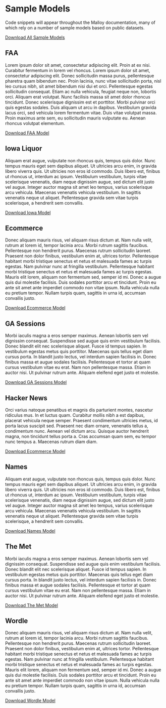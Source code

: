 # Sample Models

Code snippets will appear throughout the Malloy documentation, many of which rely on a number of sample models based on public datasets.

<a class="button-link" href="{{ site.baseurl }}/aux/generated/samples.zip">Download All Sample Models</a>

## FAA

Lorem ipsum dolor sit amet, consectetur adipiscing elit. Proin at ex nisi. Curabitur fermentum in lorem vel rhoncus. Lorem ipsum dolor sit amet, consectetur adipiscing elit. Donec sollicitudin massa purus, pellentesque pharetra quam bibendum nec. Proin lacinia, nunc vitae sollicitudin porta, nisl leo cursus nibh, sit amet bibendum nisi dui et orci. Pellentesque egestas sollicitudin consequat. Etiam ac nulla vehicula, feugiat neque non, lobortis orci. Aliquam erat volutpat. Nunc facilisis massa sit amet dolor rhoncus tincidunt. Donec scelerisque dignissim est et porttitor. Morbi pulvinar orci quis egestas sodales. Duis aliquam ut arcu in dapibus. Vestibulum gravida lacus orci, sed vehicula lorem fermentum vitae. Duis vitae volutpat massa. Proin maximus ante sem, eu sollicitudin mauris vulputate eu. Aenean rhoncus volutpat elementum.

<a class="button-link" href="{{ site.baseurl }}/aux/generated/faa.zip">Download FAA Model</a>

## Iowa Liquor

Aliquam erat augue, vulputate non rhoncus quis, tempus quis dolor. Nunc tempus mauris eget sem dapibus aliquet. Ut ultricies arcu enim, in gravida libero viverra quis. Ut ultricies non eros id commodo. Duis libero est, finibus ut rhoncus ut, interdum ac ipsum. Vestibulum vestibulum, turpis vitae scelerisque venenatis, diam neque dignissim augue, sed dictum elit justo vel augue. Integer auctor magna sit amet leo tempus, varius scelerisque arcu vehicula. Maecenas venenatis vehicula vestibulum. In sagittis venenatis neque ut aliquet. Pellentesque gravida sem vitae turpis scelerisque, a hendrerit sem convallis.

<a class="button-link" href="{{ site.baseurl }}/aux/generated/iowa.zip">Download Iowa Model</a>

## Ecommerce

Donec aliquam mauris risus, vel aliquam risus dictum at. Nam nulla velit, rutrum at lorem id, tempor lacinia arcu. Morbi rutrum sagittis faucibus. Pellentesque non hendrerit purus. Maecenas rutrum sollicitudin laoreet. Praesent non dolor finibus, vestibulum enim at, ultrices tortor. Pellentesque habitant morbi tristique senectus et netus et malesuada fames ac turpis egestas. Nam pulvinar nunc at fringilla vestibulum. Pellentesque habitant morbi tristique senectus et netus et malesuada fames ac turpis egestas. Mauris elit lorem, aliquam non fermentum sed, semper id mi. Donec a augue quis dui molestie facilisis. Duis sodales porttitor arcu et tincidunt. Proin eu ante sit amet ante imperdiet commodo non vitae ipsum. Nulla vehicula nulla eu pretium tempor. Nullam turpis quam, sagittis in urna id, accumsan convallis justo.

<a class="button-link" href="{{ site.baseurl }}/aux/generated/ecommerce.zip">Download Ecommerce Model</a>

## GA Sessions

Morbi iaculis magna a eros semper maximus. Aenean lobortis sem vel dignissim consequat. Suspendisse sed augue quis enim vestibulum facilisis. Donec blandit elit nec scelerisque aliquet. Fusce id tempus sapien. In vestibulum egestas metus quis porttitor. Maecenas quis tellus eget diam cursus porta. In blandit justo lectus, vel interdum sapien facilisis in. Donec finibus massa et augue sodales facilisis. Pellentesque et tortor at quam cursus vestibulum vitae eu erat. Nam non pellentesque massa. Etiam in auctor nisi. Ut pulvinar rutrum ante. Aliquam eleifend eget justo et molestie.

<a class="button-link" href="{{ site.baseurl }}/aux/generated/ga_sessions.zip">Download GA Sessions Model</a>

## Hacker News

Orci varius natoque penatibus et magnis dis parturient montes, nascetur ridiculus mus. In et luctus quam. Curabitur mollis nibh a est dapibus, placerat vehicula neque semper. Praesent condimentum ultricies metus, id porta lacus suscipit sed. Praesent nec diam ornare, venenatis tellus a, condimentum nunc. Aenean vel dictum arcu. Quisque auctor hendrerit magna, non tincidunt tellus porta a. Cras accumsan quam sem, eu tempor nunc tempus a. Maecenas rutrum diam diam.

<a class="button-link" href="{{ site.baseurl }}/aux/generated/ecommerce.zip">Download Ecommerce Model</a>

## Names

Aliquam erat augue, vulputate non rhoncus quis, tempus quis dolor. Nunc tempus mauris eget sem dapibus aliquet. Ut ultricies arcu enim, in gravida libero viverra quis. Ut ultricies non eros id commodo. Duis libero est, finibus ut rhoncus ut, interdum ac ipsum. Vestibulum vestibulum, turpis vitae scelerisque venenatis, diam neque dignissim augue, sed dictum elit justo vel augue. Integer auctor magna sit amet leo tempus, varius scelerisque arcu vehicula. Maecenas venenatis vehicula vestibulum. In sagittis venenatis neque ut aliquet. Pellentesque gravida sem vitae turpis scelerisque, a hendrerit sem convallis.

<a class="button-link" href="{{ site.baseurl }}/aux/generated/names.zip">Download Names Model</a>

## The Met

Morbi iaculis magna a eros semper maximus. Aenean lobortis sem vel dignissim consequat. Suspendisse sed augue quis enim vestibulum facilisis. Donec blandit elit nec scelerisque aliquet. Fusce id tempus sapien. In vestibulum egestas metus quis porttitor. Maecenas quis tellus eget diam cursus porta. In blandit justo lectus, vel interdum sapien facilisis in. Donec finibus massa et augue sodales facilisis. Pellentesque et tortor at quam cursus vestibulum vitae eu erat. Nam non pellentesque massa. Etiam in auctor nisi. Ut pulvinar rutrum ante. Aliquam eleifend eget justo et molestie.

<a class="button-link" href="{{ site.baseurl }}/aux/generated/the_met.zip">Download The Met Model</a>

## Wordle

Donec aliquam mauris risus, vel aliquam risus dictum at. Nam nulla velit, rutrum at lorem id, tempor lacinia arcu. Morbi rutrum sagittis faucibus. Pellentesque non hendrerit purus. Maecenas rutrum sollicitudin laoreet. Praesent non dolor finibus, vestibulum enim at, ultrices tortor. Pellentesque habitant morbi tristique senectus et netus et malesuada fames ac turpis egestas. Nam pulvinar nunc at fringilla vestibulum. Pellentesque habitant morbi tristique senectus et netus et malesuada fames ac turpis egestas. Mauris elit lorem, aliquam non fermentum sed, semper id mi. Donec a augue quis dui molestie facilisis. Duis sodales porttitor arcu et tincidunt. Proin eu ante sit amet ante imperdiet commodo non vitae ipsum. Nulla vehicula nulla eu pretium tempor. Nullam turpis quam, sagittis in urna id, accumsan convallis justo.

<a class="button-link" href="{{ site.baseurl }}/aux/generated/wordle.zip">Download Wordle Model</a>